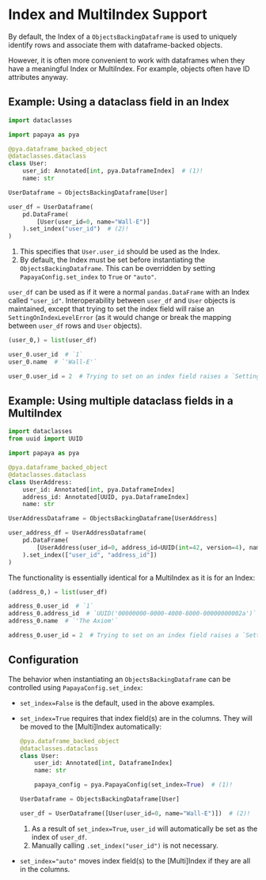 # Index and MultiIndex Support

By default, the Index of a `ObjectsBackingDataframe` is used to uniquely identify rows and associate them with dataframe-backed objects.

However, it is often more convenient to work with dataframes when they have a meaningful Index or MultiIndex. For example, objects often have ID attributes anyway.

## Example: Using a dataclass field in an Index

```python
import dataclasses

import papaya as pya

@pya.dataframe_backed_object
@dataclasses.dataclass
class User:
    user_id: Annotated[int, pya.DataframeIndex]  # (1)!
    name: str

UserDataframe = ObjectsBackingDataframe[User]

user_df = UserDataframe(
    pd.DataFrame(
        [User(user_id=0, name="Wall-E")]
    ).set_index("user_id")  # (2)!
)
```

1.  This specifies that `User.user_id` should be used as the Index.
2.  By default, the Index must be set before instantiating the `ObjectsBackingDataframe`. This can be overridden by setting `PapayaConfig.set_index` to `True` or `"auto"`.

`user_df` can be used as if it were a normal `pandas.DataFrame` with an Index called `"user_id"`. Interoperability between `user_df` and `User` objects is maintained, except that trying to set the index field will raise an `SettingOnIndexLevelError` (as it would change or break the mapping between `user_df` rows and `User` objects).

```python
(user_0,) = list(user_df)

user_0.user_id  # `1`
user_0.name  # `'Wall-E'`

user_0.user_id = 2  # Trying to set on an index field raises a `SettingOnIndexLevelError`.
```

## Example: Using multiple dataclass fields in a MultiIndex

```python
import dataclasses
from uuid import UUID

import papaya as pya

@pya.dataframe_backed_object
@dataclasses.dataclass
class UserAddress:
    user_id: Annotated[int, pya.DataframeIndex]
    address_id: Annotated[UUID, pya.DataframeIndex]
    name: str

UserAddressDataframe = ObjectsBackingDataframe[UserAddress]

user_address_df = UserAddressDataframe(
    pd.DataFrame(
        [UserAddress(user_id=0, address_id=UUID(int=42, version=4), name="The Axiom")]
    ).set_index(["user_id", "address_id"])
)
```

The functionality is essentially identical for a MultiIndex as it is for an Index:

```python
(address_0,) = list(user_df)

address_0.user_id  # `1`
address_0.address_id  # `UUID('00000000-0000-4000-8000-00000000002a')`
address_0.name  # `'The Axiom'`

address_0.user_id = 2  # Trying to set on an index field raises a `SettingOnIndexLevelError`.
```

## Configuration

The behavior when instantiating an `ObjectsBackingDataframe` can be controlled using `PapayaConfig.set_index`:

- `set_index=False` is the default, used in the above examples.

- `set_index=True` requires that index field(s) are in the columns. They will be moved to the [Multi]Index automatically:

    ```python
    @pya.dataframe_backed_object
    @dataclasses.dataclass
    class User:
        user_id: Annotated[int, DataframeIndex]
        name: str

        papaya_config = pya.PapayaConfig(set_index=True)  # (1)!

    UserDataframe = ObjectsBackingDataframe[User]

    user_df = UserDataframe([User(user_id=0, name="Wall-E")])  # (2)!
    ```

    1.  As a result of `set_index=True`, `user_id` will automatically be set as the index of `user_df`.
    2.  Manually calling `.set_index("user_id")` is not necessary.

- `set_index="auto"` moves index field(s) to the [Multi]Index if they are all in the columns.
